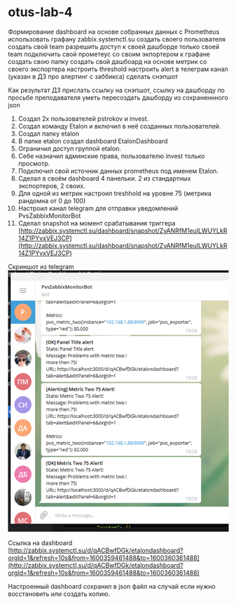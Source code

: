 # otus-lab-4
Формирование dashboard на основе собранных данных с Prometheus
использовать графану zabbix.systemctl.su
создать своего пользователя
создать свой team
разрешить доступ к своей дашборде только своей team
подключить свой прометеус со своим экпортером к графане
создать свою папку
создать свой дашбоард на основе метрик со своего экспортера
настроить threshold
настроить alert в телеграм канал (указан в ДЗ про алертинг с заббикса)
сделать снэпшот

Как результат ДЗ прислать ссылку на снэпшот, ссылку на дашборду
по просьбе преподавателя уметь пересоздать дашборду из сохраненнного json

1. Создал 2х пользователей pstrokov и invest.
2. Создал команду Etalon и включил в неё созданных пользователей.
3. Создал папку etalon
4. В папке etalon создал dashboard EtalonDashboard
5. Ограничил доступ группой etalon.
6. Себе назначил админские права, пользователю invest только просмотр.
7. Подключил свой источник данных prometheus под именем Etalon.
8. Сделал в своём dashboard 4 панельки. 2 из стандартных экспортеров, 2 своих.
9. Для одной из метрик настроил treshhold на уровне 75 (метрика рандомна от 0 до 100)
10. Настроил канал telegram для отправки уведомлений PvsZabbixMonitorBot
11. Сделал snapshot на момент срабатывания триггера
[http://zabbix.systemctl.su/dashboard/snapshot/ZyANRfM1eulLWUYLkR14Z1PYvxVEJ3CP](http://zabbix.systemctl.su/dashboard/snapshot/ZyANRfM1eulLWUYLkR14Z1PYvxVEJ3CP)

Скриншот из telegram
![](result/Screenshot_41.png)


Ссылка на dashboard [http://zabbix.systemctl.su/d/qACBwfDGk/etalondashboard?orgId=1&refresh=10s&from=1600359461488&to=1600360361488](http://zabbix.systemctl.su/d/qACBwfDGk/etalondashboard?orgId=1&refresh=10s&from=1600359461488&to=1600360361488)

Настроенный dashboard сохранил в json файл [](dashboard.json) на случай если нужно восстановить или создать копию.
